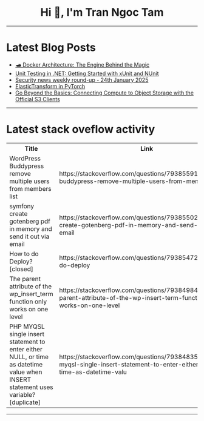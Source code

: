 <h1 align="center">Hi 👋, I'm Tran Ngoc Tam</h1>

---

# Latest Blog Posts 
<!-- BLOG-POST-LIST:START -->
- [🛥️ Docker Architecture: The Engine Behind the Magic](https://dev.to/juniourrau/docker-architecture-the-engine-behind-the-magic-4d2a)
- [Unit Testing in .NET: Getting Started with xUnit and NUnit](https://dev.to/ana_rena_51038dafebd2290/unit-testing-in-net-getting-started-with-xunit-and-nunit-48ck)
- [Security news weekly round-up - 24th January 2025](https://dev.to/ziizium/security-news-weekly-round-up-24th-january-2025-828)
- [ElasticTransform in PyTorch](https://dev.to/hyperkai/elastictransform-in-pytorch-50ng)
- [Go Beyond the Basics: Connecting Compute to Object Storage with the Official S3 Clients](https://dev.to/fastly/go-beyond-the-basics-connecting-compute-to-object-storage-with-the-official-s3-clients-4l9p)
<!-- BLOG-POST-LIST:END -->

---

# Latest stack oveflow activity
<table>
  <tr><th>Title</th><th>Link</th></tr>
  <!-- STACKOVERFLOW:START --><tr><td>WordPress Buddypress remove multiple users from members list</td><td>https://stackoverflow.com/questions/79385591/wordpress-buddypress-remove-multiple-users-from-members-list</td></tr><tr><td>symfony create gotenberg pdf in memory and send it out via email</td><td>https://stackoverflow.com/questions/79385502/symfony-create-gotenberg-pdf-in-memory-and-send-it-out-via-email</td></tr><tr><td>How to do Deploy? [closed]</td><td>https://stackoverflow.com/questions/79385472/how-to-do-deploy</td></tr><tr><td>The parent attribute of the wp_insert_term function only works on one level</td><td>https://stackoverflow.com/questions/79384984/the-parent-attribute-of-the-wp-insert-term-function-only-works-on-one-level</td></tr><tr><td>PHP MYQSL single insert statement to enter either NULL, or time as datetime value when INSERT statement uses variable? [duplicate]</td><td>https://stackoverflow.com/questions/79384835/php-myqsl-single-insert-statement-to-enter-either-null-or-time-as-datetime-valu</td></tr><!-- STACKOVERFLOW:END -->
</table>

---


